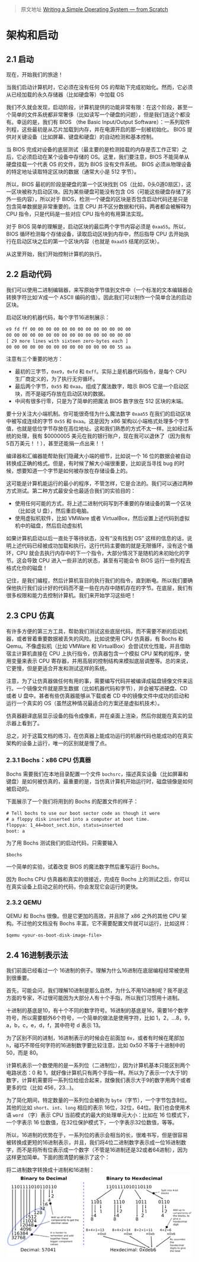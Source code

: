 >原文地址 [Writing a Simple Operating System — from Scratch](http://www.cs.bham.ac.uk/~exr/lectures/opsys/10_11/lectures/os-dev.pdf)

# 架构和启动

## 2.1 启动

现在，开始我们的旅途！

当我们启动计算机时，它必须在没有任何 OS 的帮助下完成初始化。然而，它必须从已经加载的永久存储器（比如硬盘等）中加载 OS

我们不久就会发现，启动阶段，计算机提供的功能非常有限：在这个阶段，甚至一个简单的文件系统都非常奢侈（比如读写一个硬盘的问题），但是我们连这个都没有。幸运的是，我们有 BIOS （the Basic Input/Output Software）：一系列软件列程，这些最初是从芯片加载到内存，并在电源开启的那一刻被初始化。 BIOS 提供对关键设备（比如屏幕、键盘和硬盘）的自动检测和基本控制。

当 BIOS 完成对设备的底层测试（最主要的是检测挂载的内存是否工作正常）之后，它必须启动在某个设备中存储的 OS。这里，我们要注意，BIOS 不能简单从硬盘挂载一个代表 OS 的文件，因为 BIOS 没有文件系统。 BIOS 必须从物理设备的特定地址读取特定区块的数据（通常大小是 512 字节）。

所以，BIOS 最初的阶段是硬盘的第一个区块找到 OS（比如，0头0道0扇区），这一区块被称为启动区块。因为某些硬盘可能没有包含 OS（可能这些硬盘存储了另外一些内容），所以对于 BIOS，检测一个硬盘的区块是否包含启动代码还是只是包含简单数据是非常重要的。注意 CPU 并不区分数据和代码，两者都会被解释为 CPU 指令，只是代码是一些对应 CPU 指令的有用算法实现。

对于 BIOS 简单的理解是，启动区块的最后两个字节内容必须是 `0xaa55`。所以，BIOS 循环检测每个存储设备，读取启动区块到内存中，然后指导 CPU 去开始执行在启动区块之后的第一个区块内容（也就是 `0xaa55` 结尾的区块）。

从这里开始，我们开始控制计算机的执行。

## 2.2 启动代码

我们可以使用二进制编辑器，来写原始字节值到文件中（一个标准的文本编辑器会转换字符比如‘A‘成一个 ASCII 编码的值）。因此我们可以制作一个简单合法的启动区块。

启动区块的机器代码，每个字节16进制展示：
```
e9 fd ff 00 00 00 00 00 00 00 00 00 00 00 00 00
00 00 00 00 00 00 00 00 00 00 00 00 00 00 00 00
[ 29 more lines with sixteen zero-bytes each ]
00 00 00 00 00 00 00 00 00 00 00 00 00 00 55 aa
```

注意有三个重要的地方：

- 最初的三字节，`0xe9`，`0xfd` 和 `0xff`。实际上是机器代码指令，是每个 CPU 生厂商定义的，为了执行无穷循环。
- 最后两个字节，`0x55` 和 `0xaa`，组成了魔法数字，暗示 BIOS 它是一个启动区块，而不是碰巧存放在启动区块的数据。
- 中间有很多行零，只是为了简单的把魔法 BIOS 数字放在 512 区块的末端。

要十分关注大小端机制。你可能很奇怪为什么魔法数字 `0xaa55` 在我们的启动区块中被写成连续的字节 `0x55` 和 `0xaa`。这是因为 x86 架构以小端格式处理多个字节值，也就是低位字节存放在高位地址。这和我们熟悉的方式不太一样。比如经过系统的处理，我有 $0000005 美元在我的银行账户，现在我可以退休了（因为我有5百万美元！！），甚至还能捐一点出来！！

编译器和汇编器能帮助我们隐藏大小端的细节，比如说一个 16 位的数据会被自动转换成正确的格式。但是，有时候了解大小端很重要，比如说当寻找 bug 的时候，想要知道一个字节是如何被存放在存储设备上的。

这可能是计算机能运行的最小的程序，不管怎样，它是合法的。我们可以通过两种方式测试。第二种方式最安全也最适合我们的实验目的：

- 使用任何可能的方式，将上述二进制代码写到不重要的存储设备的第一个区块（比如说 U 盘），然后重启电脑。
- 使用虚拟机软件，比如 VMWare 或者 VirtualBox，然后设置上述代码到虚拟机中的磁盘，然后启动虚拟机

如果计算机启动以后一直处于等待状态，没有“没有找到 OS” 这样的信息的话，说明上述代码已经被成功加载和执行。这行代码主要做的就是无限循环，没有这个循环，CPU 就会去执行内存中的下一个指令，大部分情况下是随机的未初始化的字节。这会导致 CPU 进入一些非法的状态，甚至有可能会令 BIOS 运行一些列程去格式化你的磁盘！

记住，是我们编程，然后计算机盲目的执行我们的指令，直到断电。所以我们要确保他执行我们设计好的代码而不是一些在内存中随机存在的字节。在底层，我们有很多权限和能力去控制计算机。我们来开始学习这些吧！

## 2.3 CPU 仿真

有许多方便的第三方工具，帮助我们测试这些底层代码，而不需要不断的启动机器，或者冒着重要数据被丢失的风险。比如说使用 CPU 仿真器，有 Bochs 和 Qemu。不像虚拟机（比如 VMWare 和 VirtualBox）会尝试优化性能，并且借助宿主计算机直接在 CPU 上执行指令，仿真器包含一个模拟 CPU 架构的程序，使用变量来表示 CPU 寄存器，并用高层的控制结构来模拟底层调整等。总的来说，它更慢，但是更适合开发和测试这样的系统。

注意，为了让仿真器做任何有用的事，需要编写代码并被编译成磁盘镜像文件来运行。一个镜像文件就是原生数据（比如机器代码和字节），并会被写进硬盘、CD 或者 U 盘中。甚者有些仿真器能够从下载或者 CD 中的镜像文件中成功的启动和运行一个真实的 OS（虽然这种情况最适合的方案还是虚拟机技术）。

仿真器翻译底层显示设备的指令成像素，并在桌面上渲染，然后你就能在真实的显示器上看到了。

总之，对于这篇文档的练习，在仿真器上能成功运行的机器代码也能成功的在真实架构的设备上运行，唯一的区别就是慢了点。

### 2.3.1 Bochs：x86 CPU 仿真器

Bochs 需要我们在本地目录配置一个文件 `bochsrc`，描述真实设备（比如屏幕和键盘）是如何被仿真的，最重要的是，当仿真计算机开始运行时，磁盘镜像是如何被启动的。

下面展示了一个我们将用到的 Bochs 的配置文件的样子：

```
# Tell bochs to use our boot sector code as though it were 
# a floppy disk inserted into a computer at boot time. 
floppya: 1_44=boot_sect.bin, status=inserted
boot: a
```

为了用 Bochs 测试我们的启动代码，只需要输入

```
$bochs
```

一个简单的实验，试着改变 BIOS 的魔法数字然后重写运行 Bochs。

因为 Bochs CPU 仿真器和真实的很接近，完成在 Bochs 上的测试之后，你可以在真实设备上启动之前的代码，你会发现它会运行的更快。

### 2.3.2 QEMU

QEMU 和 Bochs 很像。但是它更加的高效，并且除了 x86 之外的其他 CPU 架构。不过他的文档没有 Bochs 丰富。它不需要配置文件就可以运行，比如这样：

```
$qemu <your-os-boot-disk-image-file>
```

## 2.4 16进制表示法

我们前面已经看过一个 16进制的例子。理解为什么16进制在底层编程经常被使用到很重要。

首先，可能会问，我们理解10进制是那么自然，为什么不用10进制呢？我不是这方面的专家，不过很可能因为大部分人有十个手指，所以我们习惯用十进制。

十进制的基底是10，有十个不同的数字符号。16进制的基底是16，需要16个数字符号，所以需要额外6个符号，一个简单的做法是使用字符，比如 1，2，...8，9，a，b，c，e，d，f，其中符号 d 表示 13。

为了区别不同的进制，16进制表示的时候会在前面加 `0x`，或者有时候在尾部加 `h`，碰巧不带任何字符的16进制数字要比较注意，比如 0x50 不等于十进制中的 50，而是 80。

计算机表示一个数使用的是一系列位（二进制位），因为计算机基本只能区别两个电路状态：0 和 1，就好像计算机只有两个手指一样。所以为了表示一个大于1的数字，计算机需要将一系列位给组合起来，就像我们表示大于9的数字用两个或者更多的位（比如 456，23...)。

为了简化期间，特定数量的一系列位会被称为 `byte`（字节），一个字节包含8位。其他的比如 `short`、`int`、`long` 相应的表示 16位，32位，64位。我们也会使用术语 `word` （字）表示 CPU 当前模式的最大的处理单元大小：比如在 16 位模式下，一个字表示 16 位数值，在32位保护模式下，一个字表示32位数值，等等。

所以，16进制的优势在于，一系列位的表示会相当的长，很难书写，但是很容易被转换成更短的16进制表示，并且，我们将4位二进制数字表示成一位16进制数字，而不是将所有位表示成一个数字（不管是16进制还是32或者64进制），因为这样更加简单。下面的图清楚的展示了这个：

将二进制数字转换成十进制和16进制：
 ![将二进制数字转换成十进制和16进制](img/ch2/1.png)